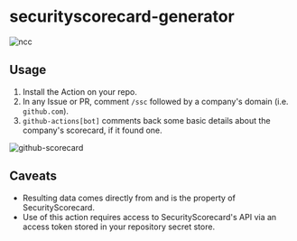 # securityscorecard-generator

![ncc](https://github.com/ffink/securityscorecard-generator/workflows/ncc/badge.svg)

## Usage

1. Install the Action on your repo.
2. In any Issue or PR, comment `/ssc` followed by a company's domain (i.e. `github.com`).
3. `github-actions[bot]` comments back some basic details about the company's scorecard, if it found one.

![github-scorecard](https://user-images.githubusercontent.com/29130874/77120206-7dff2a80-69f5-11ea-816b-b06889c51fd6.png)

## Caveats

- Resulting data comes directly from and is the property of SecurityScorecard.
- Use of this action requires access to SecurityScorecard's API via an access token stored in your repository secret store.
